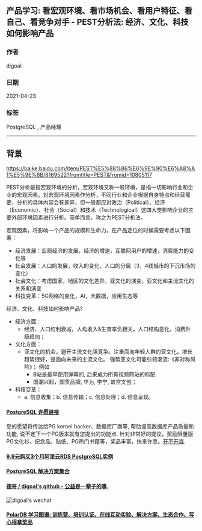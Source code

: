 ## 产品学习: 看宏观环境、看市场机会、看用户特征、看自己、看竞争对手 - PEST分析法: 经济、文化、科技如何影响产品     
          
### 作者          
digoal          
          
### 日期          
2021-04-23           
          
### 标签          
PostgreSQL , 产品经理            
          
----          
          
## 背景          
      
https://baike.baidu.com/item/PEST%E5%88%86%E6%9E%90%E6%A8%A1%E5%9E%8B/8169522?fromtitle=PEST&fromid=10805117  
  
PEST分析是指宏观环境的分析，宏观环境又称一般环境，是指一切影响行业和企业的宏观因素。对宏观环境因素作分析，不同行业和企业根据自身特点和经营需要，分析的具体内容会有差异，但一般都应对政治（Political）、经济（Economic）、社会（Social）和技术（Technological）这四大类影响企业的主要外部环境因素进行分析。简单而言，称之为PEST分析法。  
  
宏观因素，将影响一个产品的规模和生命力，在产品定位的时候需要考虑以下因素：  
- 经济发展：宏观经济的发展，经济的增速，互联网用户的增速，消费能力的变化等  
- 社会发展：人口的发展，收入的变化，人口的分层（3，4线城市的下沉市场的变化）  
- 社会文化：考虑国家，地区的文化差异，亚文化的演变，亚文化和主流文化的关系和演变  
- 科技变革：5G网络的变化，AI，大数据，应用生态等   
  
经济、文化、科技如何影响产品?    
- 经济方面：  
    - 经济、人口红利衰减，人均收入&生育率负相关，人口结构恶化，消费升级趋向；    
- 文化方面：    
    - 亚文化的机会，避开主流文化强竞争。注重面向年轻人群的亚文化，增长趋势很好，是面向未来的主流文化。 强势亚文化可能引领潮流:《非对称风险》；   例如  
        - B站是最早使用弹幕的, 后来成为所有视频网站的标配.   
        - 国潮兴起，国货品牌, 华为, 李宁, 故宫文创；    
- 科技变革：  
    - a. 信息收集；b. 信息传输；c. 信息处理；d. 信息呈现。    
     
  
#### [PostgreSQL 许愿链接](https://github.com/digoal/blog/issues/76 "269ac3d1c492e938c0191101c7238216")
您的愿望将传达给PG kernel hacker、数据库厂商等, 帮助提高数据库产品质量和功能, 说不定下一个PG版本就有您提出的功能点. 针对非常好的提议，奖励限量版PG文化衫、纪念品、贴纸、PG热门书籍等，奖品丰富，快来许愿。[开不开森](https://github.com/digoal/blog/issues/76 "269ac3d1c492e938c0191101c7238216").  
  
  
#### [9.9元购买3个月阿里云RDS PostgreSQL实例](https://www.aliyun.com/database/postgresqlactivity "57258f76c37864c6e6d23383d05714ea")
  
  
#### [PostgreSQL 解决方案集合](https://yq.aliyun.com/topic/118 "40cff096e9ed7122c512b35d8561d9c8")
  
  
#### [德哥 / digoal's github - 公益是一辈子的事.](https://github.com/digoal/blog/blob/master/README.md "22709685feb7cab07d30f30387f0a9ae")
  
  
![digoal's wechat](../pic/digoal_weixin.jpg "f7ad92eeba24523fd47a6e1a0e691b59")
  
  
#### [PolarDB 学习图谱: 训练营、培训认证、在线互动实验、解决方案、生态合作、写心得拿奖品](https://www.aliyun.com/database/openpolardb/activity "8642f60e04ed0c814bf9cb9677976bd4")
  
